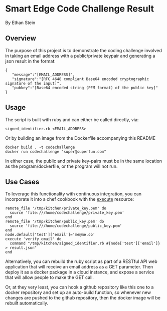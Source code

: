 # Smart Edge Code Challenge Result
By Ethan Stein

## Overview
The purpose of this project is to demonstrate the coding challenge involved in taking an email address with a public/private keypair and generating a json result in the format:
```
{
   "message":"[EMAIL_ADDRESS]",
   "signature":"[RFC 4648 compliant Base64 encoded cryptographic signature of the input]",
   "pubkey":"[Base64 encoded string (PEM format) of the public key]"
}
```

## Usage
The script is built with ruby and can either be called directly, via:

`signed_identifier.rb <EMAIL_ADDRESS>`

Or by building an image from the Dockerfile accompanying this README

```
docker build . -t codechallenge
docker run codechallenge "super@superfun.com"
```

In either case, the public and private key-pairs must be in the same location as the program/dockerfile, or the program will not run.

## Use Cases
To leverage this functionality with continuous integration, you can incorporate it into a chef cookbook with the [execute](https://docs.chef.io/resource_execute.html) resource:
```
remote_file '/tmp/kitchen/private_key.pem' do
  source 'file:///home/codechallenge/private_key.pem'
end
remote_file '/tmp/kitchen/public_key.pem' do
  source 'file:///home/codechallenge/public_key.pem'
end
node.default['test']['email']='me@me.co'
execute 'verify_email' do
  command "/tmp/kitchen/signed_identifier.rb #{node['test']['email']} > result.json"
end
```
Alternatively, you can rebuild the ruby script as part of a RESTful API web application that will receive an email address as a GET parameter. Then deploy it as a docker package in a cloud instance, and expose a service that will allow people to make the GET call.

Or, at they very least, you can hook a github repository like this one to a docker repository and set up an auto-build function, so whenever new changes are pushed to the github repository, then the docker image will be rebuilt automatically.